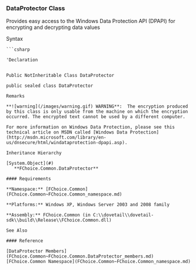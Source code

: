 ﻿### DataProtector Class

Provides easy access to the Windows Data Protection API (DPAPI) for encrypting and decrypting data values

Syntax

```vbnet
```csharp

'Declaration
 

Public NotInheritable Class DataProtector 

public sealed class DataProtector 

Remarks

**![warning](/images/warning.gif) WARNING**:  The encryption produced by this class is only usable from the machine on which the encryption occurred. The encrypted text cannot be used by a different computer.

For more information on Windows Data Protection, please see this technical article on MSDN called [Windows Data Protection](http://msdn.microsoft.com/library/en-us/dnsecure/html/windataprotection-dpapi.asp).

Inheritance Hierarchy

[System.Object](#)  
   **FChoice.Common.DataProtector**  

#### Requirements

**Namespace:** [FChoice.Common](FChoice.Common~FChoice.Common_namespace.md)

**Platforms:** Windows XP, Windows Server 2003 and 2008 family

**Assembly:** FChoice.Common (in C:\\dovetail\\dovetail-sdk\\build\\Release\\FChoice.Common.dll)

See Also

#### Reference

[DataProtector Members](FChoice.Common~FChoice.Common.DataProtector_members.md)  
[FChoice.Common Namespace](FChoice.Common~FChoice.Common_namespace.md)